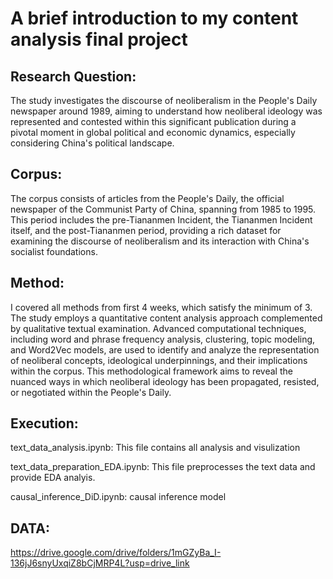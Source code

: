# A brief introduction to my content analysis final project


## Research Question:
The study investigates the discourse of neoliberalism in the People's Daily newspaper around 1989, aiming to understand how neoliberal ideology was represented and contested within this significant publication during a pivotal moment in global political and economic dynamics, especially considering China's political landscape.

## Corpus:
The corpus consists of articles from the People's Daily, the official newspaper of the Communist Party of China, spanning from 1985 to 1995. This period includes the pre-Tiananmen Incident, the Tiananmen Incident itself, and the post-Tiananmen period, providing a rich dataset for examining the discourse of neoliberalism and its interaction with China's socialist foundations.

## Method:
I covered all methods from first 4 weeks, which satisfy the minimum of 3. The study employs a quantitative content analysis approach complemented by qualitative textual examination. Advanced computational techniques, including word and phrase frequency analysis, clustering, topic modeling, and Word2Vec models, are used to identify and analyze the representation of neoliberal concepts, ideological underpinnings, and their implications within the corpus. This methodological framework aims to reveal the nuanced ways in which neoliberal ideology has been propagated, resisted, or negotiated within the People's Daily.

## Execution:
text_data_analysis.ipynb: This file contains all analysis and visulization

text_data_preparation_EDA.ipynb: This file preprocesses the text data and provide EDA analyis.

causal_inference_DiD.ipynb: causal inference model
## DATA: 
https://drive.google.com/drive/folders/1mGZyBa_I-136jJ6snyUxqiZ8bCjMRP4L?usp=drive_link
